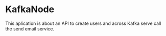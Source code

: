 # KafkaNode
This aplication is about an API to create users and across Kafka serve call the send email service.